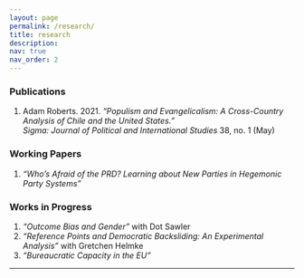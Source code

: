 ```yaml
---
layout: page
permalink: /research/
title: research
description: 
nav: true
nav_order: 2
---
```


### Publications
1. Adam Roberts. 2021. *“Populism and Evangelicalism: A Cross-Country Analysis of Chile and the United States.”*  
   *Sigma: Journal of Political and International Studies* 38, no. 1 (May)

### Working Papers
1. *“Who’s Afraid of the PRD? Learning about New Parties in Hegemonic Party Systems”*

### Works in Progress
1. *“Outcome Bias and Gender”* with Dot Sawler
2. *“Reference Points and Democratic Backsliding: An Experimental Analysis”* with Gretchen Helmke
3. *“Bureaucratic Capacity in the EU”*

---

